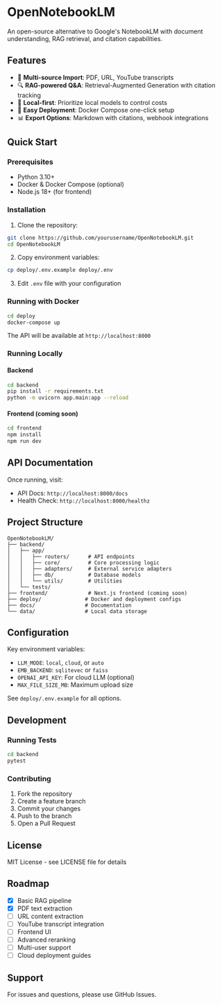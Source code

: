 # OpenNotebookLM

An open-source alternative to Google's NotebookLM with document understanding, RAG retrieval, and citation capabilities.

## Features

- 📄 **Multi-source Import**: PDF, URL, YouTube transcripts
- 🔍 **RAG-powered Q&A**: Retrieval-Augmented Generation with citation tracking
- 💾 **Local-first**: Prioritize local models to control costs
- 🚀 **Easy Deployment**: Docker Compose one-click setup
- 📊 **Export Options**: Markdown with citations, webhook integrations

## Quick Start

### Prerequisites

- Python 3.10+
- Docker & Docker Compose (optional)
- Node.js 18+ (for frontend)

### Installation

1. Clone the repository:
```bash
git clone https://github.com/yourusername/OpenNotebookLM.git
cd OpenNotebookLM
```

2. Copy environment variables:
```bash
cp deploy/.env.example deploy/.env
```

3. Edit `.env` file with your configuration

### Running with Docker

```bash
cd deploy
docker-compose up
```

The API will be available at `http://localhost:8000`

### Running Locally

#### Backend

```bash
cd backend
pip install -r requirements.txt
python -m uvicorn app.main:app --reload
```

#### Frontend (coming soon)

```bash
cd frontend
npm install
npm run dev
```

## API Documentation

Once running, visit:
- API Docs: `http://localhost:8000/docs`
- Health Check: `http://localhost:8000/healthz`

## Project Structure

```
OpenNotebookLM/
├── backend/
│   ├── app/
│   │   ├── routers/      # API endpoints
│   │   ├── core/         # Core processing logic
│   │   ├── adapters/     # External service adapters
│   │   ├── db/           # Database models
│   │   └── utils/        # Utilities
│   └── tests/
├── frontend/             # Next.js frontend (coming soon)
├── deploy/              # Docker and deployment configs
├── docs/                # Documentation
└── data/                # Local data storage
```

## Configuration

Key environment variables:

- `LLM_MODE`: `local`, `cloud`, or `auto`
- `EMB_BACKEND`: `sqlitevec` or `faiss`
- `OPENAI_API_KEY`: For cloud LLM (optional)
- `MAX_FILE_SIZE_MB`: Maximum upload size

See `deploy/.env.example` for all options.

## Development

### Running Tests

```bash
cd backend
pytest
```

### Contributing

1. Fork the repository
2. Create a feature branch
3. Commit your changes
4. Push to the branch
5. Open a Pull Request

## License

MIT License - see LICENSE file for details

## Roadmap

- [x] Basic RAG pipeline
- [x] PDF text extraction
- [ ] URL content extraction
- [ ] YouTube transcript integration
- [ ] Frontend UI
- [ ] Advanced reranking
- [ ] Multi-user support
- [ ] Cloud deployment guides

## Support

For issues and questions, please use GitHub Issues.
